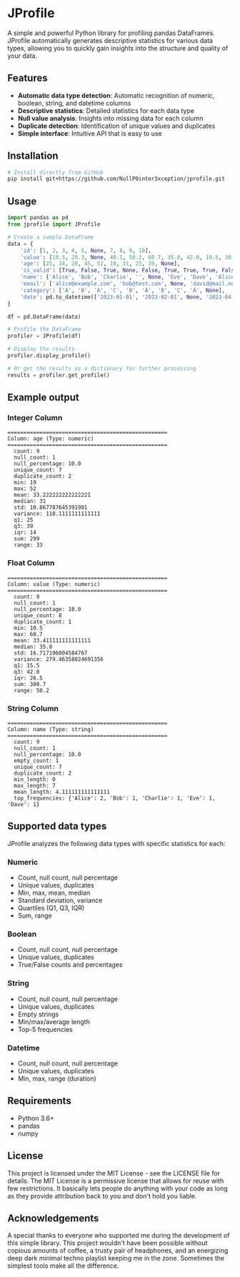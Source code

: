 # JProfile

A simple and powerful Python library for profiling pandas DataFrames. JProfile automatically generates descriptive statistics for various data types, allowing you to quickly gain insights into the structure and quality of your data.

## Features

- **Automatic data type detection**: Automatic recognition of numeric, boolean, string, and datetime columns
- **Descriptive statistics**: Detailed statistics for each data type
- **Null value analysis**: Insights into missing data for each column
- **Duplicate detection**: Identification of unique values and duplicates
- **Simple interface**: Intuitive API that is easy to use

## Installation

```bash
# Install directly from GitHub
pip install git+https://github.com/NullP0inter3xception/jprofile.git
```

## Usage

```python
import pandas as pd
from jprofile import JProfile

# Create a sample DataFrame
data = {
    'id': [1, 2, 3, 4, 5, None, 7, 8, 8, 10],
    'value': [10.5, 20.3, None, 40.1, 50.2, 60.7, 35.8, 42.0, 10.5, 30.6],
    'age': [25, 34, 28, 45, 52, 19, 31, 25, 39, None],
    'is_valid': [True, False, True, None, False, True, True, True, False, False],
    'name': ['Alice', 'Bob', 'Charlie', '', None, 'Eve', 'Dave', 'Alice', 'Frank', 'Grace'],
    'email': ['alice@example.com', 'bob@test.com', None, 'david@mail.net', 'emily@domain.org', '', 'dave@example.com', 'alice2@mail.com', 'frank@test.net', None],
    'category': ['A', 'B', 'A', 'C', 'B', 'A', 'B', 'C', 'A', None],
    'date': pd.to_datetime(['2023-01-01', '2023-02-01', None, '2023-04-01', '2023-05-01', '2023-06-01', '2023-01-15', '2023-02-28', '2023-04-01', '2023-07-12'])
}

df = pd.DataFrame(data)

# Profile the DataFrame
profiler = JProfile(df)

# Display the results
profiler.display_profile()

# Or get the results as a dictionary for further processing
results = profiler.get_profile()
```

## Example output

### Integer Column
```
==================================================
Column: age (Type: numeric)
==================================================
  count: 9
  null_count: 1
  null_percentage: 10.0
  unique_count: 7
  duplicate_count: 2
  min: 19
  max: 52
  mean: 33.222222222222221
  median: 31
  std: 10.867787645391981
  variance: 118.1111111111111
  q1: 25
  q3: 39
  iqr: 14
  sum: 299
  range: 33
```

### Float Column
```
==================================================
Column: value (Type: numeric)
==================================================
  count: 9
  null_count: 1
  null_percentage: 10.0
  unique_count: 8
  duplicate_count: 1
  min: 10.5
  max: 60.7
  mean: 33.411111111111111
  median: 35.8
  std: 16.717196004584767
  variance: 279.46358024691356
  q1: 15.5
  q3: 42.0
  iqr: 26.5
  sum: 300.7
  range: 50.2
```

### String Column
```
==================================================
Column: name (Type: string)
==================================================
  count: 9
  null_count: 1
  null_percentage: 10.0
  empty_count: 1
  unique_count: 7
  duplicate_count: 2
  min_length: 0
  max_length: 7
  mean_length: 4.111111111111111
  top_frequencies: {'Alice': 2, 'Bob': 1, 'Charlie': 1, 'Eve': 1, 'Dave': 1}
```

## Supported data types

JProfile analyzes the following data types with specific statistics for each:

### Numeric
- Count, null count, null percentage
- Unique values, duplicates
- Min, max, mean, median
- Standard deviation, variance
- Quartiles (Q1, Q3, IQR)
- Sum, range

### Boolean
- Count, null count, null percentage
- Unique values, duplicates
- True/False counts and percentages

### String
- Count, null count, null percentage
- Unique values, duplicates
- Empty strings
- Min/max/average length
- Top-5 frequencies

### Datetime
- Count, null count, null percentage
- Unique values, duplicates
- Min, max, range (duration)

## Requirements

- Python 3.6+
- pandas
- numpy

## License

This project is licensed under the MIT License - see the LICENSE file for details. The MIT License is a permissive license that allows for reuse with few restrictions. It basically lets people do anything with your code as long as they provide attribution back to you and don't hold you liable.

## Acknowledgements
A special thanks to everyone who supported me during the development of this simple library. This project wouldn't have been possible without copious amounts of coffee, a trusty pair of headphones, and an energizing deep dark minimal techno playlist keeping me in the zone. Sometimes the simplest tools make all the difference.